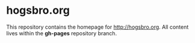 hogsbro.org
===========

This repository contains the homepage for http://hogsbro.org. All content lives within the **gh-pages** repository branch.

